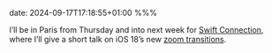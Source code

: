date: 2024-09-17T17:18:55+01:00
%%%

I’ll be in Paris from Thursday and into next week for [Swift Connection](https://swiftconnection.io/), where I’ll give a short talk on iOS 18’s new [zoom transitions](https://douglashill.co/zoom-transitions/).

